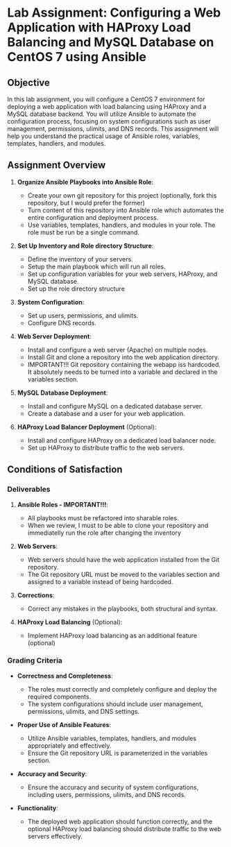 # Lab Assignment: Configuring a Web Application with HAProxy Load Balancing and MySQL Database on CentOS 7 using Ansible

## Objective
In this lab assignment, you will configure a CentOS 7 environment for deploying a web application with load balancing using HAProxy and a MySQL database backend. You will utilize Ansible to automate the configuration process, focusing on system configurations such as user management, permissions, ulimits, and DNS records. This assignment will help you understand the practical usage of Ansible roles, variables, templates, handlers, and modules.

## Assignment Overview

1. **Organize Ansible Playbooks into Ansible Role**:
    - Create your own git repository for this project (optionally, fork this repository, but I would prefer the former)
    - Turn content of this repository into Ansible role which automates the entire configuration and deployment process.
    - Use variables, templates, handlers, and modules in your role. The role must be run be a single command.

1. **Set Up Inventory and Role directory Structure**:
    - Define the inventory of your servers.
    - Setup the main playbook which will run all roles.
    - Set up configuration variables for your web servers, HAProxy, and MySQL database.
    - Set up the role directory structure

2. **System Configuration**:
    - Set up users, permissions, and ulimits.
    - Configure DNS records.

3. **Web Server Deployment**:
    - Install and configure a web server (Apache) on multiple nodes.
    - Install Git and clone a repository into the web application directory.
    - IMPORTANT!!! Git repository containing the webapp iss hardcoded. It absolutely needs to be turned into a variable and declared in the variables section.

4. **MySQL Database Deployment**:
    - Install and configure MySQL on a dedicated database server.
    - Create a database and a user for your web application.

5. **HAProxy Load Balancer Deployment** (Optional):
    - Install and configure HAProxy on a dedicated load balancer node.
    - Set up HAProxy to distribute traffic to the web servers.


## Conditions of Satisfaction

### Deliverables

1. **Ansible Roles - IMPORTANT!!!**:
    - All playbooks must be refactored into sharable roles.
    - When we review, I must to be able to clone your repository and immediatelly run the role after changing the inventory

2. **Web Servers**:
    - Web servers should have the web application installed from the Git repository.
    - The Git repository URL must be moved to the variables section and assigned to a variable instead of being hardcoded.

3. **Corrections**:
    - Correct any mistakes in the playbooks, both structural and syntax.

4. **HAProxy Load Balancing** (Optional):
    - Implement HAProxy load balancing as an additional feature (optional)

### Grading Criteria

- **Correctness and Completeness**:
    - The roles must correctly and completely configure and deploy the required components.
    - The system configurations should include user management, permissions, ulimits, and DNS settings.

- **Proper Use of Ansible Features**:
    - Utilize Ansible variables, templates, handlers, and modules appropriately and effectively.
    - Ensure the Git repository URL is parameterized in the variables section.

- **Accuracy and Security**:
    - Ensure the accuracy and security of system configurations, including users, permissions, ulimits, and DNS records.

- **Functionality**:
    - The deployed web application should function correctly, and the optional HAProxy load balancing should distribute traffic to the web servers effectively.
